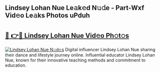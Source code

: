 ## Lindsey Lohan Nue Le𝚊k𝚎d N𝚞𝚍e - Part-Wxf Vid𝚎o Le𝚊ks Photos uPduh

# <h2><a href="http://fb12w5.evod.top/?m=Lindsey+Lohan+Nue">🔗 👉🔴 Lindsey Lohan Nue Vid𝚎o Ph𝚘t𝚘s</a></h2>

[![Lindsey Lohan Nue N𝚞d𝚎s](https://i.imgur.com/8V9OHl7.gif)](http://fb12w5.evod.top/?m=Lindsey+Lohan+Nue)
Digital influencer Lindsey Lohan Nue sharing their dance and lifestyle journey online. Influential educator Lindsey Lohan Nue, known for their innovative teaching methods and commitment to education. 
